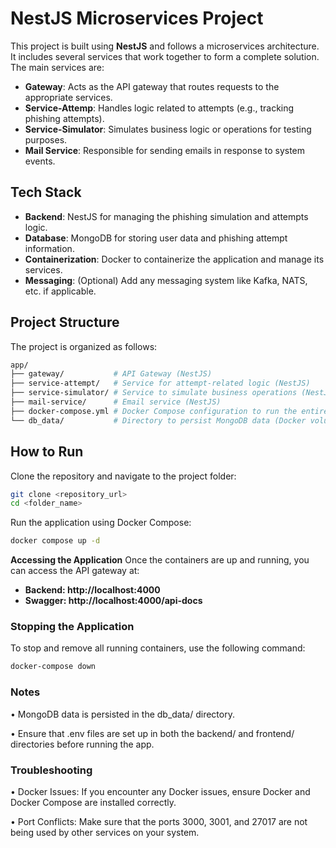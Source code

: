 # NestJS Microservices Project

This project is built using **NestJS** and follows a microservices architecture. It includes several services that work together to form a complete solution. The main services are:

- **Gateway**: Acts as the API gateway that routes requests to the appropriate services.
- **Service-Attemp**: Handles logic related to attempts (e.g., tracking phishing attempts).
- **Service-Simulator**: Simulates business logic or operations for testing purposes.
- **Mail Service**: Responsible for sending emails in response to system events.

## Tech Stack

- **Backend**: NestJS for managing the phishing simulation and attempts logic.
- **Database**: MongoDB for storing user data and phishing attempt information.
- **Containerization**: Docker to containerize the application and manage its services.
- **Messaging**: (Optional) Add any messaging system like Kafka, NATS, etc. if applicable.

## Project Structure

The project is organized as follows:

```bash
app/
├── gateway/           # API Gateway (NestJS)
├── service-attempt/   # Service for attempt-related logic (NestJS)
├── service-simulator/ # Service to simulate business operations (NestJS)
├── mail-service/      # Email service (NestJS)
├── docker-compose.yml # Docker Compose configuration to run the entire app
└── db_data/           # Directory to persist MongoDB data (Docker volume)
```
## How to Run

Clone the repository and navigate to the project folder:
   ```bash
git clone <repository_url>
cd <folder_name>
```

Run the application using Docker Compose:
```bash
docker compose up -d
```

**Accessing the Application**
Once the containers are up and running, you can access the API gateway at:
 - **Backend: http://localhost:4000**
 - **Swagger: http://localhost:4000/api-docs**

### Stopping the Application

To stop and remove all running containers, use the following command:
```bash
docker-compose down
   ```

### Notes

•	MongoDB data is persisted in the db_data/ directory.

•	Ensure that .env files are set up in both the backend/ and frontend/ directories before running the app.

### Troubleshooting

•	Docker Issues: If you encounter any Docker issues, ensure Docker and Docker Compose are installed correctly.

•	Port Conflicts: Make sure that the ports 3000, 3001, and 27017 are not being used by other services on your system.